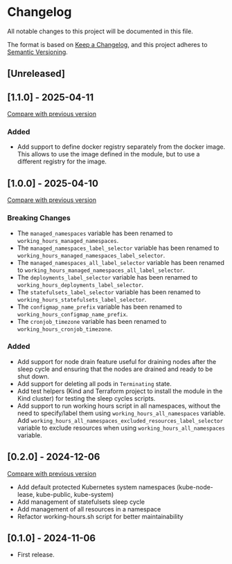 # Changelog

All notable changes to this project will be documented in this file.

The format is based on [Keep a Changelog](https://keepachangelog.com/en/1.1.0/),
and this project adheres
to [Semantic Versioning](https://semver.org/spec/v2.0.0.html).

## [Unreleased]

## [1.1.0] - 2025-04-11

[Compare with previous version](https://github.com/sparkfabrik/terraform-kubernetes-application-sleep-cycles/compare/1.0.0...1.1.0)

### Added

- Add support to define docker registry separately from the docker image. This allows to use the image defined in the module, but to use a different registry for the image.

## [1.0.0] - 2025-04-10

[Compare with previous version](https://github.com/sparkfabrik/terraform-kubernetes-application-sleep-cycles/compare/0.2.0...1.0.0)

### Breaking Changes

- The `managed_namespaces` variable has been renamed to `working_hours_managed_namespaces`.
- The `managed_namespaces_label_selector` variable has been renamed to `working_hours_managed_namespaces_label_selector`.
- The `managed_namespaces_all_label_selector` variable has been renamed to `working_hours_managed_namespaces_all_label_selector`.
- The `deployments_label_selector` variable has been renamed to `working_hours_deployments_label_selector`.
- The `statefulsets_label_selector` variable has been renamed to `working_hours_statefulsets_label_selector`.
- The `configmap_name_prefix` variable has been renamed to `working_hours_configmap_name_prefix`.
- The `cronjob_timezone` variable has been renamed to `working_hours_cronjob_timezone`.

### Added

- Add support for node drain feature useful for draining nodes after the sleep cycle and ensuring that the nodes are drained and ready to be shut down.
- Add support for deleting all pods in `Terminating` state.
- Add test helpers (Kind and Terraform project to install the module in the Kind cluster) for testing the sleep cycles scripts.
- Add support to run working hours script in all namespaces, without the need to specify/label them using `working_hours_all_namespaces` variable. Add `working_hours_all_namespaces_excluded_resources_label_selector` variable to exclude resources when using `working_hours_all_namespaces` variable.

## [0.2.0] - 2024-12-06

[Compare with previous version](https://github.com/sparkfabrik/terraform-kubernetes-application-sleep-cycles/compare/0.1.0...0.2.0)

- Add default protected Kubernetes system namespaces (kube-node-lease, kube-public, kube-system)
- Add management of statefulsets sleep cycle
- Add management of all resources in a namespace
- Refactor working-hours.sh script for better maintainability

## [0.1.0] - 2024-11-06

- First release.
